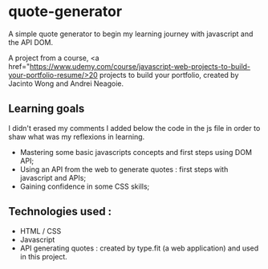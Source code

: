 # quote-generator

A simple quote generator to begin my learning journey with javascript and the API DOM.<br/> 

A project from a course, <a href="https://www.udemy.com/course/javascript-web-projects-to-build-your-portfolio-resume/>20 projects to build your portfolio</a>, created by Jacinto Wong and Andrei Neagoie.<br/>

## Learning goals 

I didn't erased my comments I added below the code in the js file in order to shaw what was my reflexions in learning. 
  
- Mastering some basic javascripts concepts and first steps using DOM API;
- Using an API from the web to generate quotes : first steps with javascript and APIs;
- Gaining confidence in some CSS skills; 

## Technologies used : 
- HTML / CSS 
- Javascript 
- API generating quotes : created by type.fit (a web application) and used in this project.<br/> 
